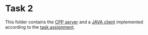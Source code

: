# Task 2

This folder contains the [CPP server](cpp/) and a [JAVA client](java/) implemented according to the [task assignment](task-2-en.html).